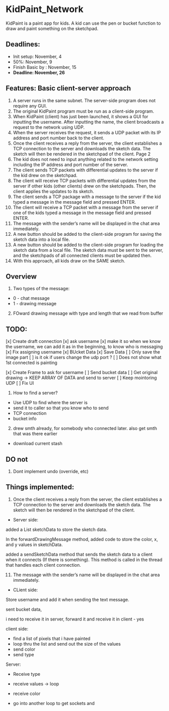 # KidPaint_Network

KidPaint is a paint app for kids. A kid can use the pen or bucket function to draw and paint something on the sketchpad.

## Deadlines:

- Init setup: November, 4
- 50%: November, 9
- Finish Basic by : November, 15
- **Deadline: November, 26**

## Features: Basic client-server approach

1. A server runs in the same subnet. The server-side program does not require any GUI.
2. The original KidPaint program must be run as a client-side program.
3. When KidPaint (client) has just been launched, it shows a GUI for inputting the username. After inputting the name, the client broadcasts a request to the network using UDP.
4. When the server receives the request, it sends a UDP packet with its IP address and port number back to the client.
5. Once the client receives a reply from the server, the client establishes a TCP connection to the server and downloads the sketch data. The sketch will then be rendered in the sketchpad of the client.
   Page 2
6. The kid does not need to input anything related to the network setting including the IP address and port number of the server.
7. The client sends TCP packets with differential updates to the server if the kid drew on the sketchpad.
8. The client will receive TCP packets with differential updates from the server if other kids (other clients) drew on the sketchpads. Then, the client applies the updates to its sketch.
9. The client sends a TCP package with a message to the server if the kid typed a message in the message field and pressed ENTER.
10. The client will receive a TCP packet with a message from the server if one of the kids typed a message in the message field and pressed ENTER.
11. The message with the sender’s name will be displayed in the chat area immediately.
12. A new button should be added to the client-side program for saving the sketch data into a local file.
13. A new button should be added to the client-side program for loading the sketch data from a local file. The sketch data must be sent to the server, and the sketchpads of all connected clients must be updated then.
14. With this approach, all kids draw on the SAME sketch.

## Overview

1. Two types of the message:

- 0 - chat message
- 1 - drawing message

2. FOward drawing message with type and length that we read from buffer

## TODO:

[x] Create draft connection
[x] ask username
[x] make it so when we know the username, we can add it as in the beginning, to know who is messaging
[x] Fix assigning username
[x] BUcket Data
[x] Save Data
[ ] Only save the image part
[ ] is it ok if users change the udp port ?
[ ] Does not show what 1st connected is painting

<!-- [ ] check username in Server -->

[x] Create Frame to ask for username
[ ] Send bucket data
[ ] Get original drawing -> KEEP ARRAY OF DATA and send to server
[ ] Keep mointoring UDP
[ ] Fix UI

1. How to find a server?

- Use UDP to find where the server is
- send it to caller so that you know who to send
- TCP connection
- bucket info

2. drew smth already, for somebody who connected later. also get smth that was there earlier

- download current stash

## DO not

1. Dont implement undo (override, etc)

## Things implemented:

1. Once the client receives a reply from the server, the client establishes a TCP connection to the server and downloads the sketch data. The sketch will then be rendered in the sketchpad of the client.

- Server side:

added a List<Integer> sketchData to store the sketch data.

In the forwardDrawingMessage method, added code to store the color, x, and y values in sketchData.

added a sendSketchData method that sends the sketch data to a client when it connects (If there is something). This method is called in the thread that handles each client connection.

11. The message with the sender’s name will be displayed in the chat area immediately.

- CLient side:

Store username and add it when sending the text message.

sent bucket data,

i need to receive it in server,
forward it and receive it in client - yes

client side:

- find a list of pixels that i have painted
- loop thru the list and send out the size of the values
- send color
- send type

Server:

- Receive type
- receive values -> loop
- receive color

- go into another loop to get sockets and
